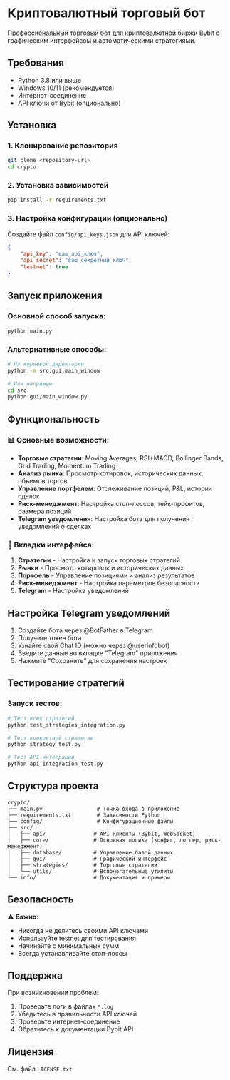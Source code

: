 # Криптовалютный торговый бот

Профессиональный торговый бот для криптовалютной биржи Bybit с графическим интерфейсом и автоматическими стратегиями.

## Требования

- Python 3.8 или выше
- Windows 10/11 (рекомендуется)
- Интернет-соединение
- API ключи от Bybit (опционально)

## Установка

### 1. Клонирование репозитория
```bash
git clone <repository-url>
cd crypto
```

### 2. Установка зависимостей
```bash
pip install -r requirements.txt
```

### 3. Настройка конфигурации (опционально)
Создайте файл `config/api_keys.json` для API ключей:
```json
{
    "api_key": "ваш_api_ключ",
    "api_secret": "ваш_секретный_ключ",
    "testnet": true
}
```

## Запуск приложения

### Основной способ запуска:
```bash
python main.py
```

### Альтернативные способы:
```bash
# Из корневой директории
python -m src.gui.main_window

# Или напрямую
cd src
python gui/main_window.py
```

## Функциональность

### 📊 Основные возможности:
- **Торговые стратегии**: Moving Averages, RSI+MACD, Bollinger Bands, Grid Trading, Momentum Trading
- **Анализ рынка**: Просмотр котировок, исторических данных, объемов торгов
- **Управление портфелем**: Отслеживание позиций, P&L, истории сделок
- **Риск-менеджмент**: Настройка стоп-лоссов, тейк-профитов, размера позиций
- **Telegram уведомления**: Настройка бота для получения уведомлений о сделках

### 🎯 Вкладки интерфейса:
1. **Стратегии** - Настройка и запуск торговых стратегий
2. **Рынки** - Просмотр котировок и исторических данных
3. **Портфель** - Управление позициями и анализ результатов
4. **Риск-менеджмент** - Настройка параметров безопасности
5. **Telegram** - Настройка уведомлений

## Настройка Telegram уведомлений

1. Создайте бота через @BotFather в Telegram
2. Получите токен бота
3. Узнайте свой Chat ID (можно через @userinfobot)
4. Введите данные во вкладке "Telegram" приложения
5. Нажмите "Сохранить" для сохранения настроек

## Тестирование стратегий

### Запуск тестов:
```bash
# Тест всех стратегий
python test_strategies_integration.py

# Тест конкретной стратегии
python strategy_test.py

# Тест API интеграции
python api_integration_test.py
```

## Структура проекта

```
crypto/
├── main.py                 # Точка входа в приложение
├── requirements.txt        # Зависимости Python
├── config/                 # Конфигурационные файлы
├── src/
│   ├── api/               # API клиенты (Bybit, WebSocket)
│   ├── core/              # Основная логика (конфиг, логгер, риск-менеджмент)
│   ├── database/          # Управление базой данных
│   ├── gui/               # Графический интерфейс
│   ├── strategies/        # Торговые стратегии
│   └── utils/             # Вспомогательные утилиты
└── info/                  # Документация и примеры
```

## Безопасность

⚠️ **Важно**: 
- Никогда не делитесь своими API ключами
- Используйте testnet для тестирования
- Начинайте с минимальных сумм
- Всегда устанавливайте стоп-лоссы

## Поддержка

При возникновении проблем:
1. Проверьте логи в файлах `*.log`
2. Убедитесь в правильности API ключей
3. Проверьте интернет-соединение
4. Обратитесь к документации Bybit API

## Лицензия

См. файл `LICENSE.txt`